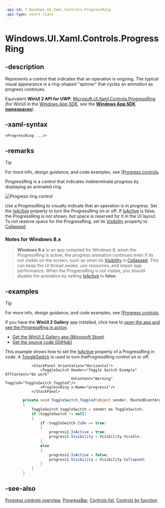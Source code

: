 ```yaml
---
-api-id: T:Windows.UI.Xaml.Controls.ProgressRing
-api-type: winrt class
---
```


<!-- Class syntax.
public class ProgressRing : Windows.UI.Xaml.Controls.Control, Windows.UI.Xaml.Controls.IProgressRing
-->

# Windows.UI.Xaml.Controls.ProgressRing

## -description
Represents a control that indicates that an operation is ongoing. The typical visual appearance is a ring-shaped "spinner" that cycles an animation as progress continues.

Equivalent **WinUI 2 API for UWP**: [Microsoft.UI.Xaml.Controls.ProgressRing](/windows/winui/api/microsoft.ui.xaml.controls.progressring) (for WinUI in the [Windows App SDK](/windows/apps/windows-app-sdk/), see the **[Windows App SDK namespaces](/windows/windows-app-sdk/api/winrt/)**).

## -xaml-syntax
```xaml
<ProgressRing .../>
```


## -remarks

> [!TIP]
> For more info, design guidance, and code examples, see [[Progress controls](/windows/uwp/controls-and-patterns/progress-controls).

ProgressRing is a control that indicates indeterminate progress by displaying an animated ring.

<img alt="Progress ring control" src="images/controls/ProgressRing.png" />

Use a ProgressRing to visually indicate that an operation is in progress. Set the [IsActive](progressring_isactive.md) property to turn the ProgressRing on or off. If [IsActive](progressring_isactive.md) is false, the ProgressRing is not shown, but space is reserved for it in the UI layout. To not reserve space for the ProgressRing, set its [Visibility](../windows.ui.xaml/uielement_visibility.md) property to [Collapsed](../windows.ui.xaml/visibility.md).

### Notes for Windows 8.x

> **Windows 8.x**
> In an app compiled for Windows 8, when the ProgressRing is active, the progress animation continues even if its not visible on the screen, such as when its [Visibility](../windows.ui.xaml/uielement_visibility.md) is [Collapsed](../windows.ui.xaml/visibility.md). This can keep the UI thread awake, use resources, and impair app performance. When the ProgressRing is not visible, you should disable the animation by setting [IsActive](progressring_isactive.md) to **false**.

## -examples

> [!TIP]
> For more info, design guidance, and code examples, see [[Progress controls](/windows/uwp/controls-and-patterns/progress-controls).
>
> If you have the **WinUI 2 Gallery** app installed, click here to [open the app and see the ProgressRing in action](winui2gallery:/item/ProgressRing).
> + [Get the WinUI 2 Gallery app (Microsoft Store)](https://www.microsoft.com/store/productId/9MSVH128X2ZT)
> + [Get the source code (GitHub)](https://github.com/Microsoft/WinUI-Gallery)

This example shows how to set the [IsActive](progressring_isactive.md) property of a ProgressRing in code. A [ToggleSwitch](toggleswitch.md) is used to turn theProgressRing control on or off.

```xaml
            <StackPanel Orientation="Horizontal">
                <ToggleSwitch Header="Toggle Switch Example" OffContent="Do work" 
                              OnContent="Working" Toggled="ToggleSwitch_Toggled"/>  
                <ProgressRing x:Name="progress1"/>
            </StackPanel>
```

```csharp
        private void ToggleSwitch_Toggled(object sender, RoutedEventArgs e)
        {
            ToggleSwitch toggleSwitch = sender as ToggleSwitch;
            if (toggleSwitch != null)
            {
                if (toggleSwitch.IsOn == true)
                {
                    progress1.IsActive = true;
                    progress1.Visibility = Visibility.Visible;
                }
                else
                {
                    progress1.IsActive = false;
                    progress1.Visibility = Visibility.Collapsed;
                }
            }
        }
```



## -see-also
[Progress controls overview](/windows/uwp/controls-and-patterns/progress-controls), [ProgressBar](progressbar.md), [Controls list](/windows/uwp/design/controls-and-patterns/), [Controls by function](/windows/uwp/controls-and-patterns/controls-by-function)
